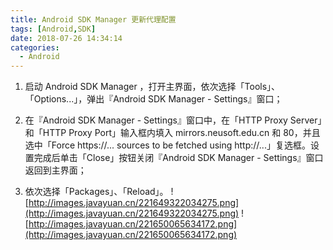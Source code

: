 ```yaml
---
title: Android SDK Manager 更新代理配置
tags: [Android,SDK]
date: 2018-07-26 14:34:14
categories:
  - Android
---
```


1. 启动 Android SDK Manager ，打开主界面，依次选择「Tools」、「Options...」，弹出『Android SDK Manager - Settings』窗口；

2. 在『Android SDK Manager - Settings』窗口中，在「HTTP Proxy Server」和「HTTP Proxy Port」输入框内填入 mirrors.neusoft.edu.cn 和 80，并且选中「Force https://... sources to be fetched using http://...」复选框。设置完成后单击「Close」按钮关闭『Android SDK Manager - Settings』窗口返回到主界面；

3. 依次选择「Packages」、「Reload」。
![http://images.javayuan.cn/221649322034275.png](http://images.javayuan.cn/221649322034275.png)
![http://images.javayuan.cn/221650065634172.png](http://images.javayuan.cn/221650065634172.png)



